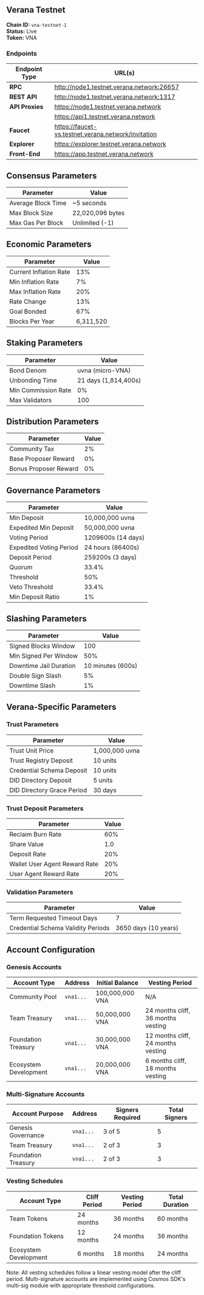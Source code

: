 
## Verana Testnet

**Chain ID:** `vna-testnet-1`  
**Status:** Live  
**Token:** VNA

### Endpoints

| Endpoint Type | URL(s) |
|---------------|--------|
| **RPC** | http://node1.testnet.verana.network:26657 |
| **REST API** | http://node1.testnet.verana.network:1317 |
| **API Proxies** | https://node1.testnet.verana.network |
|               | https://api1.testnet.verana.network |
| **Faucet** | https://faucet-vs.testnet.verana.network/invitation |
| **Explorer** | https://explorer.testnet.verana.network |
| **Front-End** | https://app.testnet.verana.network |

## Consensus Parameters

| Parameter | Value |
|-----------|-------|
| Average Block Time | ~5 seconds |
| Max Block Size | 22,020,096 bytes |
| Max Gas Per Block | Unlimited (-1) |

## Economic Parameters

| Parameter | Value |
|-----------|-------|
| Current Inflation Rate | 13% |
| Min Inflation Rate | 7% |
| Max Inflation Rate | 20% |
| Rate Change | 13% |
| Goal Bonded | 67% |
| Blocks Per Year | 6,311,520 |

## Staking Parameters

| Parameter | Value |
|-----------|-------|
| Bond Denom | uvna (micro-VNA) |
| Unbonding Time | 21 days (1,814,400s) |
| Min Commission Rate | 0% |
| Max Validators | 100 |

## Distribution Parameters

| Parameter | Value |
|-----------|-------|
| Community Tax | 2% |
| Base Proposer Reward | 0% |
| Bonus Proposer Reward | 0% |

## Governance Parameters

| Parameter | Value |
|-----------|-------|
| Min Deposit | 10,000,000 uvna |
| Expedited Min Deposit | 50,000,000 uvna |
| Voting Period | 1209600s (14 days) |
| Expedited Voting Period | 24 hours (86400s) |
| Deposit Period | 259200s (3 days) |
| Quorum | 33.4% |
| Threshold | 50% |
| Veto Threshold | 33.4% |
| Min Deposit Ratio | 1% |

## Slashing Parameters

| Parameter | Value |
|-----------|-------|
| Signed Blocks Window | 100 |
| Min Signed Per Window | 50% |
| Downtime Jail Duration | 10 minutes (600s) |
| Double Sign Slash | 5% |
| Downtime Slash | 1% |

## Verana-Specific Parameters

### Trust Parameters
| Parameter | Value |
|-----------|-------|
| Trust Unit Price | 1,000,000 uvna |
| Trust Registry Deposit | 10 units |
| Credential Schema Deposit | 10 units |
| DID Directory Deposit | 5 units |
| DID Directory Grace Period | 30 days |

### Trust Deposit Parameters
| Parameter | Value |
|-----------|-------|
| Reclaim Burn Rate | 60% |
| Share Value | 1.0 |
| Deposit Rate | 20% |
| Wallet User Agent Reward Rate | 20% |
| User Agent Reward Rate | 20% |

### Validation Parameters
| Parameter | Value |
|-----------|-------|
| Term Requested Timeout Days | 7 |
| Credential Schema Validity Periods | 3650 days (10 years) |

## Account Configuration

### Genesis Accounts
| Account Type | Address | Initial Balance | Vesting Period |
|--------------|---------|-----------------|----------------|
| Community Pool | `vna1...` | 100,000,000 VNA | N/A |
| Team Treasury | `vna1...` | 50,000,000 VNA | 24 months cliff, 36 months vesting |
| Foundation Treasury | `vna1...` | 30,000,000 VNA | 12 months cliff, 24 months vesting |
| Ecosystem Development | `vna1...` | 20,000,000 VNA | 6 months cliff, 18 months vesting |

### Multi-Signature Accounts
| Account Purpose | Address | Signers Required | Total Signers |
|-----------------|---------|------------------|---------------|
| Genesis Governance | `vna1...` | 3 of 5 | 5 |
| Team Treasury | `vna1...` | 2 of 3 | 3 |
| Foundation Treasury | `vna1...` | 2 of 3 | 3 |

### Vesting Schedules
| Account Type | Cliff Period | Vesting Period | Total Duration |
|--------------|--------------|----------------|----------------|
| Team Tokens | 24 months | 36 months | 60 months |
| Foundation Tokens | 12 months | 24 months | 36 months |
| Ecosystem Development | 6 months | 18 months | 24 months |

Note: All vesting schedules follow a linear vesting model after the cliff period. Multi-signature accounts are implemented using Cosmos SDK's multi-sig module with appropriate threshold configurations.
